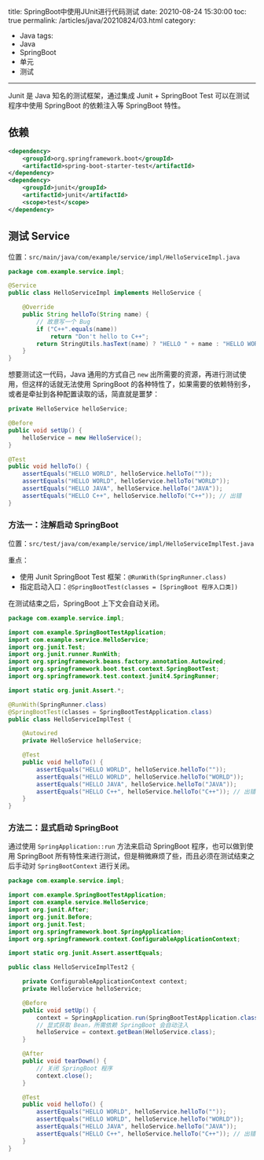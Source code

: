 title: SpringBoot中使用JUnit进行代码测试
date: 20210-08-24 15:30:00
toc: true
permalink: /articles/java/20210824/03.html
category:
 - Java
tags:
 - Java
 - SpringBoot
 - 单元
 - 测试
---

Junit 是 Java 知名的测试框架，通过集成 Junit + SpringBoot Test 可以在测试程序中使用 SpringBoot 的依赖注入等 SpringBoot 特性。


<!-- more -->


## 依赖

```xml
<dependency>
    <groupId>org.springframework.boot</groupId>
    <artifactId>spring-boot-starter-test</artifactId>
</dependency>
<dependency>
    <groupId>junit</groupId>
    <artifactId>junit</artifactId>
    <scope>test</scope>
</dependency>
```

## 测试 Service

位置：`src/main/java/com/example/service/impl/HelloServiceImpl.java`

```java
package com.example.service.impl;

@Service
public class HelloServiceImpl implements HelloService {

    @Override
    public String helloTo(String name) {
        // 故意写一个 Bug
        if ("C++".equals(name))
            return "Don't hello to C++";
        return StringUtils.hasText(name) ? "HELLO " + name : "HELLO WORLD";
    }
}
```

想要测试这一代码，Java 通用的方式自己 `new` 出所需要的资源，再进行测试使用，但这样的话就无法使用 SpringBoot 的各种特性了，如果需要的依赖特别多，或者是牵扯到各种配置读取的话，简直就是噩梦：

```java
private HelloService helloService;

@Before
public void setUp() {
    helloService = new HelloService();
}

@Test
public void helloTo() {
    assertEquals("HELLO WORLD", helloService.helloTo(""));
    assertEquals("HELLO WORLD", helloService.helloTo("WORLD"));
    assertEquals("HELLO JAVA", helloService.helloTo("JAVA"));
    assertEquals("HELLO C++", helloService.helloTo("C++")); // 出错
}
```

### 方法一：注解启动 SpringBoot

位置：`src/test/java/com/example/service/impl/HelloServiceImplTest.java`

重点：

* 使用 Junit SpringBoot Test 框架：`@RunWith(SpringRunner.class)`
* 指定启动入口：`@SpringBootTest(classes = [SpringBoot 程序入口类])`

在测试结束之后，SpringBoot 上下文会自动关闭。

```java
package com.example.service.impl;

import com.example.SpringBootTestApplication;
import com.example.service.HelloService;
import org.junit.Test;
import org.junit.runner.RunWith;
import org.springframework.beans.factory.annotation.Autowired;
import org.springframework.boot.test.context.SpringBootTest;
import org.springframework.test.context.junit4.SpringRunner;

import static org.junit.Assert.*;

@RunWith(SpringRunner.class)
@SpringBootTest(classes = SpringBootTestApplication.class)
public class HelloServiceImplTest {

    @Autowired
    private HelloService helloService;

    @Test
    public void helloTo() {
        assertEquals("HELLO WORLD", helloService.helloTo(""));
        assertEquals("HELLO WORLD", helloService.helloTo("WORLD"));
        assertEquals("HELLO JAVA", helloService.helloTo("JAVA"));
        assertEquals("HELLO C++", helloService.helloTo("C++")); // 出错
    }
}
```

### 方法二：显式启动 SpringBoot

通过使用 `SpringApplication::run` 方法来启动 SpringBoot 程序，也可以做到使用 SpringBoot 所有特性来进行测试，但是稍微麻烦了些，而且必须在测试结束之后手动对 `SpringBootContext` 进行关闭。

```java
package com.example.service.impl;

import com.example.SpringBootTestApplication;
import com.example.service.HelloService;
import org.junit.After;
import org.junit.Before;
import org.junit.Test;
import org.springframework.boot.SpringApplication;
import org.springframework.context.ConfigurableApplicationContext;

import static org.junit.Assert.assertEquals;

public class HelloServiceImplTest2 {

    private ConfigurableApplicationContext context;
    private HelloService helloService;

    @Before
    public void setUp() {
        context = SpringApplication.run(SpringBootTestApplication.class);
        // 显式获取 Bean，所需依赖 SpringBoot 会自动注入
        helloService = context.getBean(HelloService.class);
    }

    @After
    public void tearDown() {
        // 关闭 SpringBoot 程序
        context.close();
    }

    @Test
    public void helloTo() {
        assertEquals("HELLO WORLD", helloService.helloTo(""));
        assertEquals("HELLO WORLD", helloService.helloTo("WORLD"));
        assertEquals("HELLO JAVA", helloService.helloTo("JAVA"));
        assertEquals("HELLO C++", helloService.helloTo("C++")); // 出错
    }
}
```
